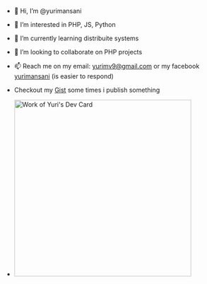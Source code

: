 - 👋 Hi, I’m @yurimansani
- 👀 I’m interested in PHP, JS, Python
- 🌱 I’m currently learning distribuite systems
- 💞️ I’m looking to collaborate on PHP projects
- 📫 Reach me on my email: yurimv9@gmail.com or my facebook [yurimansani](https://www.facebook.com/yurimansani) (is easier to respond)
- Checkout my [Gist](https://gist.github.com/yurimansani) some times i publish something

- <a href="https://app.daily.dev/WorkOfLordOfWorld"><img src="https://api.daily.dev/devcards/84990df870514976832fa4beb3b5b0fe.png?r=gw1" width="400" alt="Work of Yuri's Dev Card"/></a>
